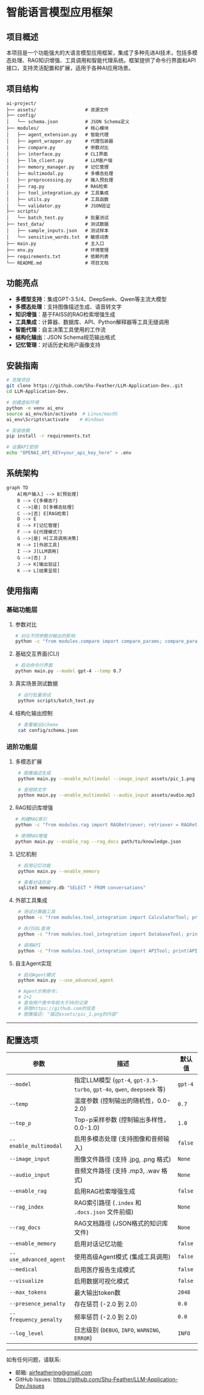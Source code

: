 # 智能语言模型应用框架

## 项目概述

本项目是一个功能强大的大语言模型应用框架，集成了多种先进AI技术，包括多模态处理、RAG知识增强、工具调用和智能代理系统。框架提供了命令行界面和API接口，支持灵活配置和扩展，适用于各种AI应用场景。

## 项目结构
```text
ai-project/
├── assets/                  # 资源文件
├── config/
│   └── schema.json          # JSON Schema定义
├── modules/                 # 核心模块
│   ├── agent_extension.py   # 智能代理
│   ├── agent_wrapper.py     # 代理包装器
│   ├── compare.py           # 参数对比
│   ├── interface.py         # CLI界面
│   ├── llm_client.py        # LLM客户端
│   ├── memory_manager.py    # 记忆管理
│   ├── multimodal.py        # 多模态处理
│   ├── preprocessing.py     # 输入预处理
│   ├── rag.py               # RAG检索
│   ├── tool_integration.py  # 工具集成
│   ├── utils.py             # 工具函数
│   └── validator.py         # JSON验证
├── scripts/
│   └── batch_test.py        # 批量测试
├── test_data/               # 测试数据
│   ├── sample_inputs.json   # 测试样本
│   └── sensitive_words.txt  # 敏感词表
├── main.py                  # 主入口
├── env.py                   # 环境管理
├── requirements.txt         # 依赖列表
└── README.md                # 项目文档
```

## 功能亮点

- **多模型支持**：集成GPT-3.5/4、DeepSeek、Qwen等主流大模型
- **多模态处理**：支持图像描述生成、语音转文字
- **知识增强**：基于FAISS的RAG检索增强生成
- **工具集成**：计算器、数据库、API、Python解释器等工具无缝调用
- **智能代理**：自主决策工具使用的工作流
- **结构化输出**：JSON Schema规范输出格式
- **记忆管理**：对话历史和用户画像支持

## 安装指南

```bash
# 克隆项目
git clone https://github.com/Shu-Feather/LLM-Application-Dev..git
cd LLM-Application-Dev.

# 创建虚拟环境
python -m venv ai_env
source ai_env/bin/activate  # Linux/macOS
ai_env\Scripts\activate    # Windows

# 安装依赖
pip install -r requirements.txt

# 设置API密钥
echo "OPENAI_API_KEY=your_api_key_here" > .env
```

## 系统架构
```mermaid
graph TD
    A[用户输入] --> B[预处理]
    B --> C{多模态?}
    C -->|是| D[多模态处理]
    C -->|否| E[RAG检索]
    D --> E
    E --> F[记忆管理]
    F --> G{代理模式?}
    G -->|是| H[工具调用决策]
    H --> I[外部工具]
    I --> J[LLM调用]
    G -->|否| J
    J --> K[输出验证]
    K --> L[结果呈现]
```

## 使用指南
### 基础功能层
1. 参数对比
    ```bash 
    # 对比不同参数对输出的影响
    python -c "from modules.compare import compare_params; compare_params('地壳中含量最高的五种元素是什么？')"
    ```
2. 基础交互界面(CLI)
    ```bash 
    # 启动命令行界面
    python main.py --model gpt-4 --temp 0.7
    ```
3. 真实场景测试数据
   ```bash 
    # 运行批量测试
    python scripts/batch_test.py
    ```
4. 结构化输出控制
   ```bash 
    # 查看输出Schema
    cat config/schema.json
    ```
### 进阶功能层
1. 多模态扩展
   ```bash 
    # 图像描述生成
    python main.py --enable_multimodal --image_input assets/pic_1.png --model gpt-4o

    # 音频转文字
    python main.py --enable_multimodal --audio_input assets/audio.mp3
    ```
2. RAG知识库增强
    ```bash 
    # 构建RAG索引
    python -c "from modules.rag import RAGRetriever; retriever = RAGRetriever(); retriever.build_index([{'text':'示例文档1'}, {'text':'示例文档2'}])"

    # 使用RAG增强
    python main.py --enable_rag --rag_docs path/to/knowledge.json
    ```
3. 记忆机制
   ```bash 
    # 启用记忆功能
    python main.py --enable_memory

    # 查看对话历史
    sqlite3 memory.db "SELECT * FROM conversations"
    ```
4. 外部工具集成
   ```bash 
    # 测试计算器工具
    python -c "from modules.tool_integration import CalculatorTool; print(CalculatorTool().calculate('2的10次方加上5乘以3'))"

    # 执行SQL查询
    python -c "from modules.tool_integration import DatabaseTool; print(DatabaseTool().execute('SELECT * FROM users'))"

    # 调用API
    python -c "from modules.tool_integration import APITool; print(APITool().call('GET', 'https://api.example.com/data'))"
    ```
5. 自主Agent实现
   ```bash 
    # 启动Agent模式
    python main.py --use_advanced_agent

    # Agent示例命令:
    # 2+2
    # 查询用户表中年龄大于30的记录
    # 获取https://github.com的信息
    # 图像描述: "描述assets/pic_1.png的内容"
    ```
---
## 配置选项
| 参数 | 描述 | 默认值 |
|------|------|--------|
| `--model` | 指定LLM模型 (`gpt-4`, `gpt-3.5-turbo`, `gpt-4o`, `qwen`, `deepseek` 等) | `gpt-4` |
| `--temp` | 温度参数 (控制输出的随机性，0.0-2.0) | `0.7` |
| `--top_p` | Top-p采样参数 (控制输出多样性，0.0-1.0) | `1.0` |
| `--enable_multimodal` | 启用多模态处理 (支持图像和音频输入) | `false` |
| `--image_input` | 图像文件路径 (支持 .jpg, .png 格式) | `None` |
| `--audio_input` | 音频文件路径 (支持 .mp3, .wav 格式) | `None` |
| `--enable_rag` | 启用RAG检索增强生成 | `false` |
| `--rag_index` | RAG索引路径 (`.index` 和 `.docs.json` 文件前缀) | `None` |
| `--rag_docs` | RAG文档路径 (JSON格式的知识库文件) | `None` |
| `--enable_memory` | 启用对话记忆功能 | `false` |
| `--use_advanced_agent` | 使用高级Agent模式 (集成工具调用) | `false` |
| `--medical` | 启用医疗报告生成模式 | `false` |
| `--visualize` | 启用数据可视化模式 | `false` |
| `--max_tokens` | 最大输出token数 | `2048` |
| `--presence_penalty` | 存在惩罚 (-2.0 到 2.0) | `0.0` |
| `--frequency_penalty` | 频率惩罚 (-2.0 到 2.0) | `0.0` |
| `--log_level` | 日志级别 (`DEBUG`, `INFO`, `WARNING`, `ERROR`) | `INFO` |

---
如有任何问题，请联系:
- 邮箱: airfeathering@gmail.com
- GitHub Issues: https://github.com/Shu-Feather/LLM-Application-Dev./issues
